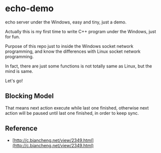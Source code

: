 # echo-demo

echo server under the Windows, easy and tiny, just a demo.

Actually this is my first time to write C++ program under the Windows, just for fun.

Purpose of this repo just to inside the Windows socket network programming, and know the differences with Linux socket network programming.

In fact, there are just some functions is not totally same as Linux, but the mind is same.

Let's go!


## Blocking Model

That means next action execute while last one finished, otherwise next action will be paused until last one finished, in order to keep sync.

## Reference

- [http://c.biancheng.net/view/2349.html](http://c.biancheng.net/view/2349.html)

